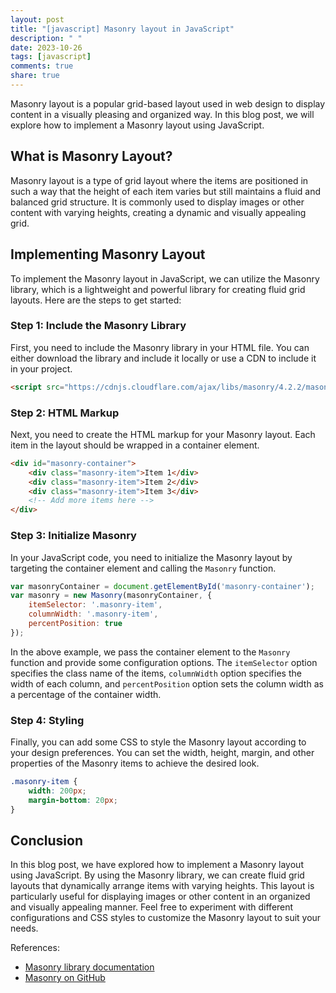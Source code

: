 ```yaml
---
layout: post
title: "[javascript] Masonry layout in JavaScript"
description: " "
date: 2023-10-26
tags: [javascript]
comments: true
share: true
---
```


Masonry layout is a popular grid-based layout used in web design to display content in a visually pleasing and organized way. In this blog post, we will explore how to implement a Masonry layout using JavaScript.

## What is Masonry Layout?

Masonry layout is a type of grid layout where the items are positioned in such a way that the height of each item varies but still maintains a fluid and balanced grid structure. It is commonly used to display images or other content with varying heights, creating a dynamic and visually appealing grid.

## Implementing Masonry Layout

To implement the Masonry layout in JavaScript, we can utilize the Masonry library, which is a lightweight and powerful library for creating fluid grid layouts. Here are the steps to get started:

### Step 1: Include the Masonry Library

First, you need to include the Masonry library in your HTML file. You can either download the library and include it locally or use a CDN to include it in your project.

```html
<script src="https://cdnjs.cloudflare.com/ajax/libs/masonry/4.2.2/masonry.pkgd.min.js"></script>
```

### Step 2: HTML Markup

Next, you need to create the HTML markup for your Masonry layout. Each item in the layout should be wrapped in a container element.

```html
<div id="masonry-container">
    <div class="masonry-item">Item 1</div>
    <div class="masonry-item">Item 2</div>
    <div class="masonry-item">Item 3</div>
    <!-- Add more items here -->
</div>
```

### Step 3: Initialize Masonry

In your JavaScript code, you need to initialize the Masonry layout by targeting the container element and calling the `Masonry` function.

```javascript
var masonryContainer = document.getElementById('masonry-container');
var masonry = new Masonry(masonryContainer, {
    itemSelector: '.masonry-item',
    columnWidth: '.masonry-item',
    percentPosition: true
});
```

In the above example, we pass the container element to the `Masonry` function and provide some configuration options. The `itemSelector` option specifies the class name of the items, `columnWidth` option specifies the width of each column, and `percentPosition` option sets the column width as a percentage of the container width.

### Step 4: Styling

Finally, you can add some CSS to style the Masonry layout according to your design preferences. You can set the width, height, margin, and other properties of the Masonry items to achieve the desired look.

```css
.masonry-item {
    width: 200px;
    margin-bottom: 20px;
}
```

## Conclusion

In this blog post, we have explored how to implement a Masonry layout using JavaScript. By using the Masonry library, we can create fluid grid layouts that dynamically arrange items with varying heights. This layout is particularly useful for displaying images or other content in an organized and visually appealing manner. Feel free to experiment with different configurations and CSS styles to customize the Masonry layout to suit your needs.

References:
- [Masonry library documentation](https://masonry.desandro.com/)
- [Masonry on GitHub](https://github.com/desandro/masonry)